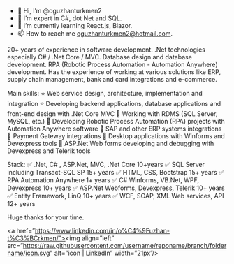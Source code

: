 - 👋 Hi, I’m @oguzhanturkmen2
- 👀 I’m expert in C#, dot Net and SQL.
- 🌱 I’m currently learning React.js, Blazor.
- 📫 How to reach me oguzhanturkmen2@hotmail.com.

20+ years of experience in software development. .Net technologies especially C# / .Net Core / MVC. Database design and database development. RPA (Robotic Process Automation - Automation Anywhere) development. Has the experience of working at various solutions like ERP, supply chain management, bank and card integrations and e-commerce.

Main skills:
⭐ Web service design, architecture, implementation and integration
⭐ Developing backend applications, database applications and front-end design with .Net Core MVC
🌟 Working with RDMS (SQL Server, MySQL, etc.)
🌟 Developing Robotic Process Automation (RPA) projects with Automation Anywhere software
🌟 SAP and other ERP systems integrations
🌟 Payment Gateway integrations
🌟 Desktop applications with Winforms and Devexpress tools
🌟 ASP.Net Web forms developing and debugging with Devexpress and Telerik tools

Stack:
✅ .Net, C# , ASP.Net, MVC, .Net Core 10+years
✅ SQL Server including Transact-SQL SP 15+ years
✅ HTML, CSS, Bootstrap 15+ years
✅ RPA Automation Anywhere 1+ years
✅ C# Winforms, VB.Net, WPF, Devexpress 10+ years
✅ ASP.Net Webforms, Devexpress, Telerik 10+ years
✅ Entity Framework, LinQ 10+ years
✅ WCF, SOAP, XML Web services, API 12+ years

Huge thanks for your time.

<a href=”https://www.linkedin.com/in/o%C4%9Fuzhan-t%C3%BCrkmen/"><img align=”left” src=”https://raw.githubusercontent.com/username/reponame/branch/foldername/icon.svg" alt=”icon | LinkedIn” width=”21px”/></a>

<!---
oguzhanturkmen2/oguzhanturkmen2 is a ✨ special ✨ repository because its `README.md` (this file) appears on your GitHub profile.
You can click the Preview link to take a look at your changes.
--->
